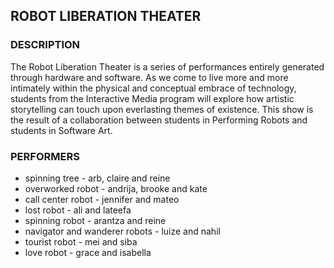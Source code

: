 ## ROBOT LIBERATION THEATER

### DESCRIPTION

The Robot Liberation Theater is a series of performances entirely generated through hardware and software. As we come to live more and more intimately within the physical and conceptual embrace of technology, students from the Interactive Media program will explore how artistic storytelling can touch upon everlasting themes of existence. This show is the result of a collaboration between students in Performing Robots and students in Software Art.

### PERFORMERS

* spinning tree - arb, claire and reine
* overworked robot - andrija, brooke and kate
* call center robot - jennifer and mateo
* lost robot - ali and lateefa
* spinning robot - arantza and reine
* navigator and wanderer robots - luize and nahil
* tourist robot - mei and siba
* love robot - grace and isabella
